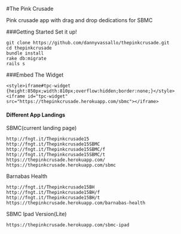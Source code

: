 #The Pink Crusade

Pink crusade app with drag and drop dedications for SBMC

###Getting Started
Set it up!
```
git clone https://github.com/dannyvassallo/thepinkcrusade.git
cd thepinkcrusade
bundle install
rake db:migrate
rails s
```

###Embed The Widget
```
<style>iframe#tpc-widget {height:850px;width:810px;overflow:hidden;border:none;}</style>
<iframe id="tpc-widget" src="https://thepinkcrusade.herokuapp.com/sbmc"></iframe>
```

#### Different App Landings

SBMC(current landing page)
```
http://fngt.it/Thepinkcrusade15
http://fngt.it/Thepinkcrusade15SBMC
http://fngt.it/Thepinkcrusade15SBMC/f
http://fngt.it/Thepinkcrusade15SBMC/t
https://thepinkcrusade.herokuapp.com/
https://thepinkcrusade.herokuapp.com/sbmc
```

Barnabas Health
```
http://fngt.it/Thepinkcrusade15BH
http://fngt.it/Thepinkcrusade15BH/f
http://fngt.it/Thepinkcrusade15BH/t
https://thepinkcrusade.herokuapp.com/barnabas-health
```

SBMC Ipad Version(Lite)
```
https://thepinkcrusade.herokuapp.com/sbmc-ipad
```

